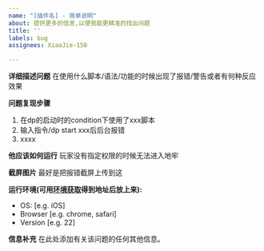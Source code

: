 ```yaml
---
name: "[插件名] - 简单说明"
about: 提供更多的信息,以便我能更精准的找出问题
title: ''
labels: bug
assignees: XiaoJie-150

---
```


**详细描述问题**
在使用什么脚本/语法/功能的时候出现了报错/警告或者有何种反应效果

**问题复现步骤**
1. 在dp的启动时的condition下使用了xxx脚本
2. 输入指令/dp start xxx后后台报错
3. xxxx

**他应该如何运行**
玩家没有指定权限的时候无法进入地牢

**截屏图片**
最好是把报错截屏上传到这

**运行环境(可用[环境获取]()得到地址后放上来):**
 - OS: [e.g. iOS]
 - Browser [e.g. chrome, safari]
 - Version [e.g. 22]

**信息补充**
在此处添加有关该问题的任何其他信息。
